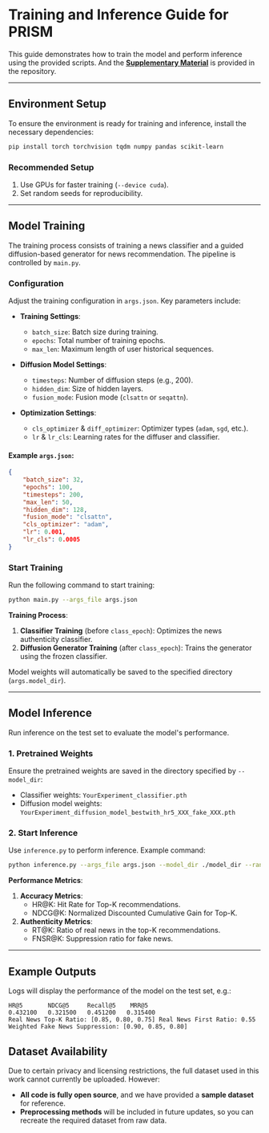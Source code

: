 # Training and Inference Guide for PRISM

This guide demonstrates how to train the model and perform inference using the provided scripts. And the **[Supplementary Material](./supplementar_material.pdf)** is provided in the repository.

---

## Environment Setup

To ensure the environment is ready for training and inference, install the necessary dependencies:

```bash
pip install torch torchvision tqdm numpy pandas scikit-learn
```

### Recommended Setup

1. Use GPUs for faster training (`--device cuda`).
2. Set random seeds for reproducibility.

---

## Model Training

The training process consists of training a news classifier and a guided diffusion-based generator for news recommendation. The pipeline is controlled by `main.py`.

### Configuration

Adjust the training configuration in `args.json`. Key parameters include:

- **Training Settings**:
  - `batch_size`: Batch size during training.
  - `epochs`: Total number of training epochs.
  - `max_len`: Maximum length of user historical sequences.

- **Diffusion Model Settings**:
  - `timesteps`: Number of diffusion steps (e.g., 200).
  - `hidden_dim`: Size of hidden layers.
  - `fusion_mode`: Fusion mode (`clsattn` or `seqattn`).

- **Optimization Settings**:
  - `cls_optimizer` & `diff_optimizer`: Optimizer types (`adam`, `sgd`, etc.).
  - `lr` & `lr_cls`: Learning rates for the diffuser and classifier.

#### Example `args.json`:
```json
{
    "batch_size": 32,
    "epochs": 100,
    "timesteps": 200,
    "max_len": 50,
    "hidden_dim": 128,
    "fusion_mode": "clsattn",
    "cls_optimizer": "adam",
    "lr": 0.001,
    "lr_cls": 0.0005
}
```

### Start Training

Run the following command to start training:

```bash
python main.py --args_file args.json
```

**Training Process**:
1. **Classifier Training** (before `class_epoch`): Optimizes the news authenticity classifier.
2. **Diffusion Generator Training** (after `class_epoch`): Trains the generator using the frozen classifier.

Model weights will automatically be saved to the specified directory (`args.model_dir`).

---

## Model Inference

Run inference on the test set to evaluate the model's performance.

### 1. Pretrained Weights

Ensure the pretrained weights are saved in the directory specified by `--model_dir`:
- Classifier weights: `YourExperiment_classifier.pth`
- Diffusion model weights: `YourExperiment_diffusion_model_bestwith_hr5_XXX_fake_XXX.pth`

### 2. Start Inference

Use `inference.py` to perform inference. Example command:

```bash
python inference.py --args_file args.json --model_dir ./model_dir --random_seed 0
```

**Performance Metrics**:
1. **Accuracy Metrics**:
   - HR@K: Hit Rate for Top-K recommendations.
   - NDCG@K: Normalized Discounted Cumulative Gain for Top-K.
2. **Authenticity Metrics**:
   - RT@K: Ratio of real news in the top-K recommendations.
   - FNSR@K: Suppression ratio for fake news.

---

## Example Outputs

Logs will display the performance of the model on the test set, e.g.:

```
HR@5       NDCG@5     Recall@5    MRR@5   
0.432100   0.321500   0.451200   0.315400 
Real News Top-K Ratio: [0.85, 0.80, 0.75] Real News First Ratio: 0.55 Weighted Fake News Suppression: [0.90, 0.85, 0.80]
```

## Dataset Availability

Due to certain privacy and licensing restrictions, the full dataset used in this work cannot currently be uploaded. However:
- **All code is fully open source**, and we have provided a **sample dataset** for reference.
- **Preprocessing methods** will be included in future updates, so you can recreate the required dataset from raw data.
